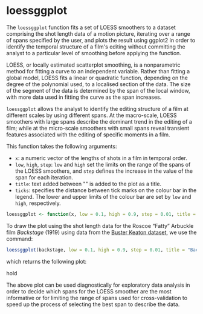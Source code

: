 # loessggplot

The ```loessggplot``` function fits a set of LOESS smoothers to a dataset comprising the shot length data of a motion picture, iterating over a range of spans specified by the user, and plots the result using ggplot2 in order to identify the temporal structure of a film's editing without committing the analyst to a particular level of smoothing before applying the function. 

LOESS, or locally estimated scatterplot smoothing, is a nonparametric method for fitting a curve to an independent variable. Rather than fitting a global model, LOESS fits a linear or quadratic function, depending on the degree of the polynomial used, to a localised section of the data. The size of the segment of the data is determined by the span of the local window, with more data used in fitting the curve as the span increases. 

```loessggplot``` allows the analyst to identify the editing structure of a film at different scales by using different spans. At the macro-scale, LOESS smoothers with large spans describe the dominant trend in the editing of a film; while at the micro-scale smoothers with small spans reveal transient features associated with the editing of specific moments in a film.

This function takes the following arguments:

- ```x```: a numeric vector of the lengths of shots in a film in temporal order.
- ```low```, ```high```, ```step```: ```low``` and ```high``` set the limits on the range of the spans of the LOESS smoothers, and ```step``` defines the increase in the value of the span for each iteration.
- ```title```: text added between "" is added to the plot as a title.
- ```ticks```: specifies the distance between tick marks on the colour bar in the legend. The lower and upper limits of the colour bar are set by ```low``` and ```high```, respectively.

```R
loessggplot <- function(x, low = 0.1, high = 0.9, step = 0.01, title = "", ticks = 0.1)
```

To draw the plot using the shot length data for the Roscoe “Fatty” Arbuckle film *Backstage* (1919) using data from the [Buster Keaton dataset](https://computationalfilmanalysis.wordpress.com/2020/07/07/keaton-data-set/), we use the command:

```R
loessggplot(backstage, low = 0.1, high = 0.9, step = 0.01, title = "Backstage (1919)", ticks = 0.1)
```
which returns the following plot:

hold

The above plot can be used diagnostically for exploratory data analysis in order to decide which spans for the LOESS smoother are the most informative or for limiting the range of spans used for cross-validation to speed up the process of selecting the best span to describe the data.
